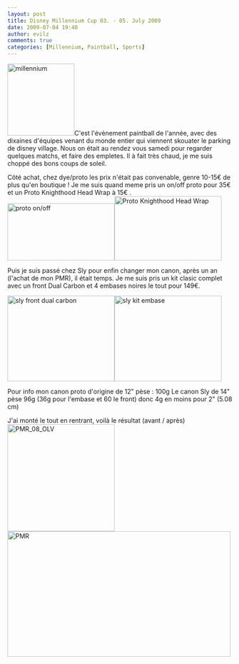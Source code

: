 ```yaml
---
layout: post
title: Disney Millennium Cup 03. - 05. July 2009
date: 2009-07-04 19:40
author: evilz
comments: true
categories: [Millennium, Paintball, Sports]
---
```

<a title="millennium de evilz, sur Flickr" href="http://www.flickr.com/photos/evilznet/3689146271/"><img class="alignleft" src="https://farm3.static.flickr.com/2563/3689146271_409e341ab1_o.gif" alt="millennium" width="150" height="161" /></a>C'est l'évènement paintball de l'année, avec des dixaines d'équipes venant du monde entier qui viennent skouater le parking de disney village.
Nous on était au rendez vous samedi pour regarder quelques matchs, et faire des empletes. Il à fait très chaud, je me suis choppé des bons coups de soleil.

Côté achat, chez dye/proto les prix n'était pas convenable, genre 10-15€ de plus qu'en boutique !
Je me suis quand meme pris un on/off proto pour 35€ et un Proto Knighthood Head Wrap à 15€ .
<a title="proto on/off de evilz, sur Flickr" href="http://www.flickr.com/photos/evilznet/3689952028/"><img src="https://farm3.static.flickr.com/2482/3689952028_027fed7591_m.jpg" alt="proto on/off" width="240" height="128" /></a><a title="Proto Knighthood Head Wrap de evilz, sur Flickr" href="http://www.flickr.com/photos/evilznet/3689952074/"><img class="alignnone" src="https://farm3.static.flickr.com/2605/3689952074_70ccdb80ed_m.jpg" alt="Proto Knighthood Head Wrap" width="240" height="144" /></a>

Puis je suis passé chez Sly pour enfin changer mon canon, après un an (l'achat de mon PMR), il était temps.
Je me suis pris un kit clasic complet avec un front Dual Carbon et 4 embases noires le tout pour 149€.

<a title="sly front dual carbon de evilz, sur Flickr" href="http://www.flickr.com/photos/evilznet/3689146309/"><img src="https://farm3.static.flickr.com/2607/3689146309_1112be1bd2_m.jpg" alt="sly front dual carbon" width="240" height="192" /></a><a title="sly kit embase de evilz, sur Flickr" href="http://www.flickr.com/photos/evilznet/3689146363/"><img src="https://farm3.static.flickr.com/2651/3689146363_b056bff56f_m.jpg" alt="sly kit embase" width="240" height="192" /></a>

 Pour info mon canon proto d'origine de 12" pèse : 100g
Le canon Sly de 14" pèse 96g (36g pour l'embase et 60 le front)
donc 4g en moins pour 2" (5.08 cm)

J'ai monté le tout en rentrant, voilà le résultat (avant / après)
<a title="PMR_08_OLV de evilz, sur Flickr" href="http://www.flickr.com/photos/evilznet/3689176567/"><img src="https://farm4.static.flickr.com/3575/3689176567_63b0158fa9_m.jpg" alt="PMR_08_OLV" width="240" height="240" /><img src="https://farm4.static.flickr.com/3621/3689873847_56084e945d.jpg" alt="PMR" width="500" height="281" /></a>

